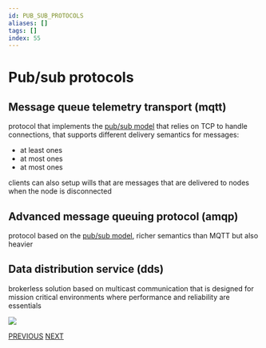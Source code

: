 ```yaml
---
id: PUB_SUB_PROTOCOLS
aliases: []
tags: []
index: 55
---
```


# Pub/sub protocols
## Message queue telemetry transport (mqtt)

protocol that implements the [pub/sub model](mobile_systems/pub_sub_model.md) that relies on TCP to handle connections, that supports different delivery semantics for messages:

- at least ones
- at most ones
- at most ones

clients can also setup wills that are messages that are delivered to nodes when the node is disconnected

## Advanced message queuing protocol (amqp)

protocol based on the [pub/sub model](mobile_systems/pub_sub_model.md), richer semantics than MQTT but also heavier

## Data distribution service (dds)

brokerless solution based on multicast communication that is designed for mission critical environments where performance and reliability are essentials

![](mobile_systems/Pasted%20image%2020240615103454.png)

[PREVIOUS](mobile_systems/iot/pub_sub_model.md) [NEXT](mobile_systems/iot/request_response.md)
